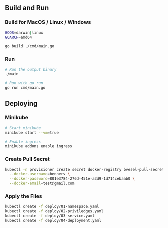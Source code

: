 ## Build and Run

### Build for MacOS / Linux / Windows
```bash
GOOS=darwin|linux
GOARCH=amd64

go build ./cmd/main.go

```

### Run
```bash
# Run the output binary
./main

# Run with go run
go run cmd/main.go
```

## Deploying

### Minikube
```bash
# Start minikube
minikube start --vm=true

# Enable ingress
minikube addons enable ingress
```

### Create Pull Secret

```bash
kubectl -n provisioner create secret docker-registry bvesel-pull-secret \
  --docker-username=bennerv \
  --docker-password=801e3784-276d-451e-a3d9-1d714cebaab0 \
  --docker-email=test@gmail.com
```

### Apply the Files
```bash
kubectl create -f deploy/01-namespace.yaml
kubectl create -f deploy/02-priviledges.yaml
kubectl create -f deploy/03-service.yaml
kubectl create -f deploy/04-deployment.yaml
```
 